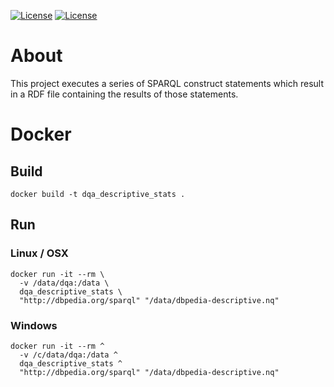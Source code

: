 [![License](https://img.shields.io/badge/FAIR-metrics-orange.svg)](http://fairmetrics.org/)
[![License](https://img.shields.io/badge/license-MIT-blue.svg)](https://opensource.org/licenses/MIT)
# About
This project executes a series of SPARQL construct statements which result in a RDF file containing the results of those statements.
# Docker
## Build
```
docker build -t dqa_descriptive_stats .
```
## Run
### Linux / OSX
```
docker run -it --rm \
  -v /data/dqa:/data \
  dqa_descriptive_stats \
  "http://dbpedia.org/sparql" "/data/dbpedia-descriptive.nq"
```
### Windows
```
docker run -it --rm ^
  -v /c/data/dqa:/data ^
  dqa_descriptive_stats ^
  "http://dbpedia.org/sparql" "/data/dbpedia-descriptive.nq"
```
